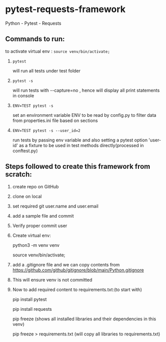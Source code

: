# pytest-requests-framework
Python - Pytest - Requests

## Commands to run:

to activate virtual env : `source venv/bin/activate;  `

1. `pytest`

   will run all tests under test folder
2. `pytest -s`
   
   will run tests with  --capture=no , hence will display all print statements in console
3. `ENV=TEST pytest -s`

   set an environment variable ENV to be read by config.py to filter data from properties.ini file based on sections
4. `ENV=TEST pytest -s --user_id=2`

   run tests by passing env variable and also setting a pytest option 'user-id' as a fixture to be used in test methods directly(processed in conftest.py)

## Steps followed to create this framework from scratch:

1. create repo on GitHub
2. clone on local
3. set required git user.name and user.email
4. add a sample file and commit
5. Verify proper commit user
6. Create virtual env:

    python3 -m venv venv

    source venv/bin/activate;
7. add a .gitignore file and we can copy contents from https://github.com/github/gitignore/blob/main/Python.gitignore
8. This will ensure venv is not committed
9. Now to add required content to requirements.txt:(to start with)
    
    pip install pytest

    pip install requests

    pip freeze
   (shows all installed libraries and their dependencies in this venv)

    pip freeze > requirements.txt
   (will copy all libraries to requirements.txt)



